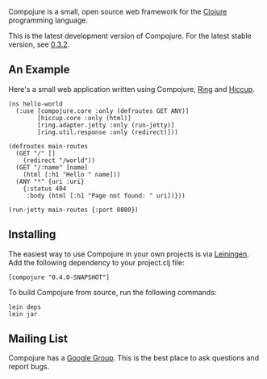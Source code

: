 Compojure is a small, open source web framework for the
[Clojure](http://clojure.org) programming language.

This is the latest development version of Compojure. For the latest stable
version, see [0.3.2](http://github.com/weavejester/compojure/tree/0.3.2).

An Example
----------

Here's a small web application written using Compojure,
[Ring](http://github.com/mmcgrana/ring) and
[Hiccup](http://github.com/weavejester/hiccup).

    (ns hello-world
      (:use [compojure.core :only (defroutes GET ANY)]
            [hiccup.core :only (html)]
            [ring.adapter.jetty :only (run-jetty)]
            [ring.util.response :only (redirect)]))

    (defroutes main-routes
      (GET "/" []
        (redirect "/world"))
      (GET "/:name" [name]
        (html [:h1 "Hello " name]))
      (ANY "*" {uri :uri}
        {:status 404
         :body (html [:h1 "Page not found: " uri])}))

    (run-jetty main-routes {:port 8080})


Installing
----------

The easiest way to use Compojure in your own projects is via
[Leiningen](http://github.com/technomancy/leiningen). Add the following
dependency to your project.clj file:

    [compojure "0.4.0-SNAPSHOT"]

To build Compojure from source, run the following commands:

    lein deps
    lein jar


Mailing List
------------

Compojure has a [Google Group](http://groups.google.com/group/compojure). This
is the best place to ask questions and report bugs.
